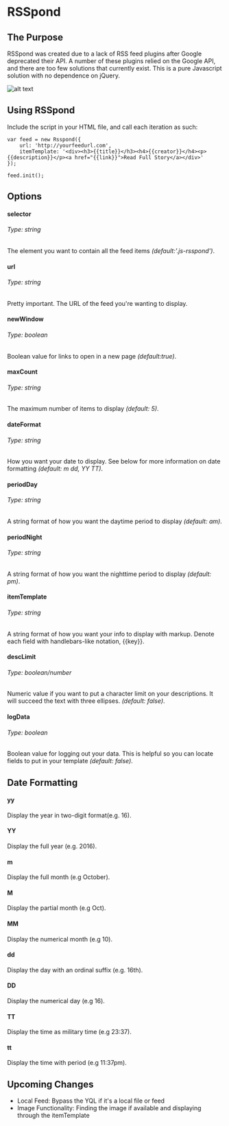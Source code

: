 RSSpond
====


The Purpose
----

RSSpond was created due to a lack of RSS feed plugins after Google deprecated their API. A number of these plugins relied on the Google API, and there are too few solutions that currently exist. This is a pure Javascript solution with no dependence on jQuery.

![alt text](http://i.imgur.com/QZdZUel.png "Screenshot of RSSpond")


## Using RSSpond  

Include the script in your HTML file, and call each iteration as such:

```
var feed = new Rsspond({
	url: 'http://yourfeedurl.com',
	itemTemplate: '<div><h3>{{title}}</h3><h4>{{creator}}</h4><p>{{description}}</p><a href="{{link}}">Read Full Story</a></div>'
});

feed.init();
```

## Options

#### selector
###### Type: string
The element you want to contain all the feed items *(default:'.js-rsspond')*.

#### url
###### Type: string
Pretty important. The URL of the feed you're wanting to display. 

#### newWindow
###### Type: boolean
Boolean value for links to open in a new page *(default:true)*.

#### maxCount
###### Type: string
The maximum number of items to display *(default: 5)*.

#### dateFormat
###### Type: string
How you want your date to display. See below for more information on date formatting *(default: m dd, YY TT)*.

#### periodDay
###### Type: string
A string format of how you want the daytime period to display *(default: am)*.

#### periodNight
###### Type: string
A string format of how you want the nighttime period to display *(default: pm)*.

#### itemTemplate
###### Type: string
A string format of how you want your info to display with markup. Denote each field with handlebars-like notation, {{key}}.

#### descLimit
###### Type: boolean/number
Numeric value if you want to put a character limit on your descriptions. It will succeed the text with three ellipses. *(default: false)*.

#### logData
###### Type: boolean
Boolean value for logging out your data. This is helpful so you can locate fields to put in your template *(default: false)*.

## Date Formatting

#### yy

Display the year in two-digit format(e.g. 16).

#### YY

Display the full year (e.g. 2016).

#### m

Display the full month (e.g October).

#### M

Display the partial month (e.g Oct).

#### MM

Display the numerical month (e.g 10).

#### dd

Display the day with an ordinal suffix (e.g. 16th).

#### DD

Display the numerical day (e.g 16).

#### TT

Display the time as military time (e.g 23:37).

#### tt

Display the time with period (e.g 11:37pm).


## Upcoming Changes

- Local Feed: Bypass the YQL if it's a local file or feed
- Image Functionality: Finding the image if available and displaying through the itemTemplate